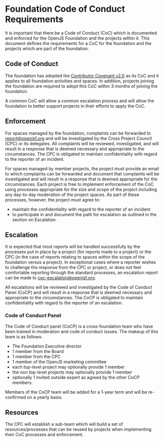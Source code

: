 # Foundation Code of Conduct Requirements

It is important that there be a Code of Conduct (CoC) which
is documented and enforced for the OpenJS Foundation and the
projects within it. This document defines the requirements
for a CoC for the foundation and the projects which are part
of the foundation.


## Code of Conduct

The foundation has adopted the
[Contributor Covenant v2.0](https://www.contributor-covenant.org/version/2/0/code_of_conduct/)
as its CoC and it applies to all foundation activities and spaces. In
addition, projects joining the foundation are required to adopt this CoC
within 3 months of joining the foundation.

A common CoC will allow a common
escalation process and will allow the foundation to better support projects in their efforts to apply
the CoC.

## Enforcement

For spaces managed by the foundation, complaints can be forwarded to report@openjsf.org and will
be investigated by the Cross Project Council (CPC) or its delegates. All complaints will be reviewed, 
investigated, and will result in a response that is deemed necessary and appropriate
to the circumstances. The CPC is obligated to maintain confidentiality with regard
to the reporter of an incident.

For spaces managed by member projects, the project must provide an email to which complaints 
can be forwarded and document that complaints will be investigated and will result in a
response that is deemed appropriate for the circumstances. Each project is free to
implement enforcement of the CoC using processes appropriate for the size
and scope of the project including any day-to-day moderation of the project spaces. As part
of these processes, however, the project must agree to:
  * maintain the confidentiality with regard to the reporter of an incident
  * to participate in and document the path for escalation as outlined in the section on Escalation.

## Escalation

It is expected that most reports will be handled successfully by the processes put
in place by a project (for reports made to a project) or the CPC (in the
case of reports relating to spaces within the scope of the foundation versus a project).
In exceptional cases where a reporter wishes to challenge the response from the CPC or
project, or does not feel comfortable reporting through the standard processes, an escalation
report can be made to coc-escalation@openjsf.org.

All escalations will be reviewed and investigated by the Code of Conduct Panel (CoCP)
and will result in a response that is deemed necessary and appropriate to the circumstances.
The CoCP is obligated to maintain confidentiality with regard
to the reporter of an escalation. 

### Code of Conduct Panel

The Code of Conduct panel (CoCP) is a cross-foundation team who have been trained in moderation
and code of conduct issues. The makeup of this team is as follows:

* The Foundation Executive director
* 1 member from the Board
* 1 member from the CPC
* 1 member of the OpenJS marketing committee
* each top-level project may optionally provide 1 member
* the non top-level projects may optionally provide 1 member
* optionally 1 invited outside expert as agreed by the other CoCP members.

Members of the CoCP team will be added for a 1-year term and will be re-confirmed on
a yearly basis.

## Resources

The CPC will establish a sub-team which will build a set of resources/processes that
can be reused by projects when implementing their CoC processes and enforcement.
